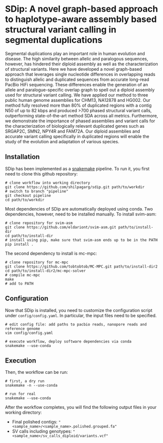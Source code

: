 # SDip: A novel graph-based approach to haplotype-aware assembly based structural variant calling in segmental duplications 

Segmental duplications play an important role in human evolution and disease. The high similarity between allelic and paralogous sequences, however, has hindered their diploid assembly as well as the characterization of structural variants. Here we have developed a novel graph-based approach that leverages single nucleotide differences in overlapping reads to distinguish allelic and duplicated sequences from accurate long-read PacBio HiFi sequencing. These differences enable the generation of an allele and paralogue-specific overlap graph to spell out a diploid assembly used for structural variant calling. We have applied our method to three public human genome assemblies for CHM13, NA12878 and HG002. Our method fully resolved more than 80% of duplicated regions with a contig N50 of up to 82 kbps and produced >700 phased structural variant calls, outperforming state-of-the-art method SDA across all metrics. Furthermore, we demonstrate the importance of phased assemblies and variant calls for the characterization of biologically relevant duplicated genes such as SRGAP2C, SMN2, NPY4R and FAM72A. Our diploid assemblies and accurate variant calling specifically in duplicated regions will enable the study of the evolution and adaptation of various species.


## Installation

SDip has been implemented as a [snakemake](https://snakemake.readthedocs.io) pipeline.  To run it, you first need to clone this github repository:

```
# clone workflow into working directory
git clone https://github.com/shilpagarg/sdip.git path/to/workdir
# switch to branch "pipeline"
git checkout pipeline
cd path/to/workdir
```

Most dependencies of SDip are automatically deployed using conda. Two dependencies, however, need to be installed manually. To install svim-asm:

```
# clone repository for svim-asm
git clone https://github.com/eldariont/svim-asm.git path/to/install-dir
cd path/to/install-dir
# install using pip, make sure that svim-asm ends up to be in the PATH
pip install .
```

The second dependency to install is mc-mpc:

```
# clone repository for mc-mpc
git clone https://github.com/tobtobtob/MC-MPC.git path/to/install-dir2
cd path/to/install-dir2/mc-mpc-solver
# compile mc-mpc
make
# add to PATH
```

## Configuration

Now that SDip is installed, you need to customize the configuration script under `config/config.yaml`. In particular, the input files need to be specified.

```
# edit config file: add paths to pacbio reads, nanopore reads and reference genome 
vim config/config.yaml

# execute workflow, deploy software dependencies via conda
snakemake --use-conda
```

## Execution

Then, the workflow can be run:

```
# first, a dry run
snakemake -n --use-conda

# run for real
snakemake --use-conda
```

After the workflow completes, you will find the following output files in your working directory:

- Final polished contigs: `"<sample_name>/<sample_name>.polished.grouped.fa"`
- SV calls including genotypes:
`"<sample_name>/sv_calls_diploid/variants.vcf"`
